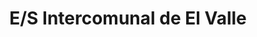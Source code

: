 ---
title: "E/S Intercomunal de El Valle"
url: /caracas/e-s-intercomunal-de-el-valle/
shop: general
---